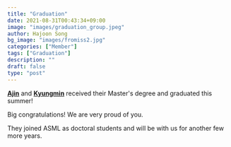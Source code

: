 ```yaml
---
title: "Graduation"
date: 2021-08-31T00:43:34+09:00
image: "images/graduation_group.jpeg"
author: Hajoon Song
bg_image: "images/fromiss2.jpg"
categories: ["Member"]
tags: ["Graduation"]
description: ""
draft: false
type: "post"
---
```


**[Ajin](/group/ajincho/#anchor)** and **[Kyungmin](/group/kyungminkwak/#anchor)** received their Master's degree and graduated this summer!

Big congratulations! We are very proud of you.

They joined ASML as doctoral students and will be with us for another few more years.

<div class='image'>
<img src="/images/graduation_two.jpeg" class="img-responsive; width:50%;" alt="">
</div>
<br>
